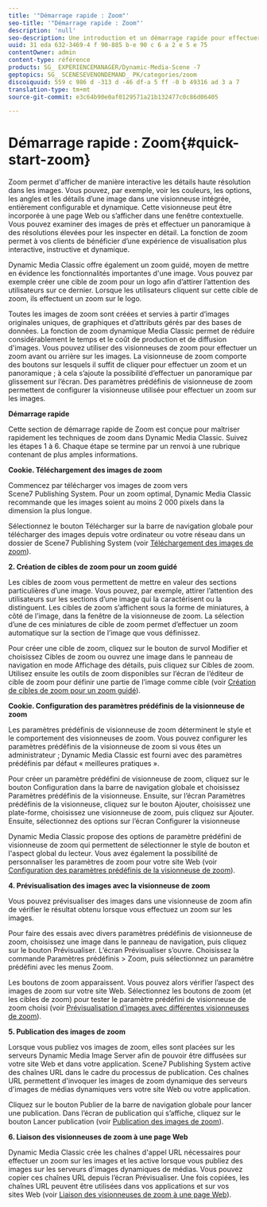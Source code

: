 ```yaml
---
title: '"Démarrage rapide : Zoom"'
seo-title: '"Démarrage rapide : Zoom"'
description: 'null'
seo-description: Une introduction et un démarrage rapide pour effectuer un zoom pour vous aider à maîtriser rapidement les opérations.
uuid: 31 eda 632-3469-4 f 90-885 b-e 90 c 6 a 2 e 5 e 75
contentOwner: admin
content-type: référence
products: SG_ EXPERIENCEMANAGER/Dynamic-Media-Scene -7
geptopics: SG_ SCENESEVENONDEMAND_ PK/categories/zoom
discoiquuid: 559 c 986 d -313 d -46 df-a 5 ff -0 b 49316 ad 3 a 7
translation-type: tm+mt
source-git-commit: e3c64b90e0af0129571a21b132477c0c86d06405

---
```



# Démarrage rapide : Zoom{#quick-start-zoom}

Zoom permet d'afficher de manière interactive les détails haute résolution dans les images. Vous pouvez, par exemple, voir les couleurs, les options, les angles et les détails d’une image dans une visionneuse intégrée, entièrement configurable et dynamique. Cette visionneuse peut être incorporée à une page Web ou s’afficher dans une fenêtre contextuelle. Vous pouvez examiner des images de près et effectuer un panoramique à des résolutions élevées pour les inspecter en détail. La fonction de zoom permet à vos clients de bénéficier d’une expérience de visualisation plus interactive, instructive et dynamique. 

Dynamic Media Classic offre également un zoom guidé, moyen de mettre en évidence les fonctionnalités importantes d'une image. Vous pouvez par exemple créer une cible de zoom pour un logo afin d’attirer l’attention des utilisateurs sur ce dernier. Lorsque les utilisateurs cliquent sur cette cible de zoom, ils effectuent un zoom sur le logo.

Toutes les images de zoom sont créées et servies à partir d’images originales uniques, de graphiques et d’attributs gérés par des bases de données. La fonction de zoom dynamique Media Classic permet de réduire considérablement le temps et le coût de production et de diffusion d'images. Vous pouvez utiliser des visionneuses de zoom pour effectuer un zoom avant ou arrière sur les images. La visionneuse de zoom comporte des boutons sur lesquels il suffit de cliquer pour effectuer un zoom et un panoramique ; à cela s’ajoute la possibilité d’effectuer un panoramique par glissement sur l’écran. Des paramètres prédéfinis de visionneuse de zoom permettent de configurer la visionneuse utilisée pour effectuer un zoom sur les images.

**Démarrage rapide**

Cette section de démarrage rapide de Zoom est conçue pour maîtriser rapidement les techniques de zoom dans Dynamic Media Classic. Suivez les étapes 1 à 6. Chaque étape se termine par un renvoi à une rubrique contenant de plus amples informations.

**Cookie. Téléchargement des images de zoom**

Commencez par télécharger vos images de zoom vers Scene7 Publishing System. Pour un zoom optimal, Dynamic Media Classic recommande que les images soient au moins 2 000 pixels dans la dimension la plus longue.

Sélectionnez le bouton Télécharger sur la barre de navigation globale pour télécharger des images depuis votre ordinateur ou votre réseau dans un dossier de Scene7 Publishing System (voir [Téléchargement des images de zoom](uploading-zoom-images.md#uploading_zoom_images)).

**2. Création de cibles de zoom pour un zoom guidé**

Les cibles de zoom vous permettent de mettre en valeur des sections particulières d’une image. Vous pouvez, par exemple, attirer l’attention des utilisateurs sur les sections d’une image qui la caractérisent ou la distinguent. Les cibles de zoom s’affichent sous la forme de miniatures, à côté de l’image, dans la fenêtre de la visionneuse de zoom. La sélection d’une de ces miniatures de cible de zoom permet d’effectuer un zoom automatique sur la section de l’image que vous définissez.

Pour créer une cible de zoom, cliquez sur le bouton de survol Modifier et choisissez Cibles de zoom ou ouvrez une image dans le panneau de navigation en mode Affichage des détails, puis cliquez sur Cibles de zoom. Utilisez ensuite les outils de zoom disponibles sur l’écran de l’éditeur de cible de zoom pour définir une partie de l’image comme cible (voir [Création de cibles de zoom pour un zoom guidé](creating-zoom-targets-guided-zoom.md#creating_zoom_targets_for_guided_zoom)).

**Cookie. Configuration des paramètres prédéfinis de la visionneuse de zoom**

Les paramètres prédéfinis de visionneuse de zoom déterminent le style et le comportement des visionneuses de zoom. Vous pouvez configurer les paramètres prédéfinis de la visionneuse de zoom si vous êtes un administrateur ; Dynamic Media Classic est fourni avec des paramètres prédéfinis par défaut « meilleures pratiques ».

Pour créer un paramètre prédéfini de visionneuse de zoom, cliquez sur le bouton Configuration dans la barre de navigation globale et choisissez Paramètres prédéfinis de la visionneuse. Ensuite, sur l’écran Paramètres prédéfinis de la visionneuse, cliquez sur le bouton Ajouter, choisissez une plate-forme, choisissez une visionneuse de zoom, puis cliquez sur Ajouter. Ensuite, sélectionnez des options sur l’écran Configurer la visionneuse 

Dynamic Media Classic propose des options de paramètre prédéfini de visionneuse de zoom qui permettent de sélectionner le style de bouton et l'aspect global du lecteur. Vous avez également la possibilité de personnaliser les paramètres de zoom pour votre site Web (voir [Configuration des paramètres prédéfinis de la visionneuse de zoom](setting-zoom-viewer-presets.md#setting_up_zoom_viewer_presets)).

**4. Prévisualisation des images avec la visionneuse de zoom**

Vous pouvez prévisualiser des images dans une visionneuse de zoom afin de vérifier le résultat obtenu lorsque vous effectuez un zoom sur les images.

Pour faire des essais avec divers paramètres prédéfinis de visionneuse de zoom, choisissez une image dans le panneau de navigation, puis cliquez sur le bouton Prévisualiser. L’écran Prévisualiser s’ouvre. Choisissez la commande Paramètres prédéfinis &gt; Zoom, puis sélectionnez un paramètre prédéfini avec les menus Zoom.

Les boutons de zoom apparaissent. Vous pouvez alors vérifier l’aspect des images de zoom sur votre site Web. Sélectionnez les boutons de zoom (et les cibles de zoom) pour tester le paramètre prédéfini de visionneuse de zoom choisi (voir [Prévisualisation d’images avec différentes visionneuses de zoom](previewing-image-assets-different-zoom.md#previewing_image_assets_with_different_zoom_viewers)).

**5. Publication des images de zoom**

Lorsque vous publiez vos images de zoom, elles sont placées sur les serveurs Dynamic Media Image Server afin de pouvoir être diffusées sur votre site Web et dans votre application. Scene7 Publishing System active des chaînes URL dans le cadre du processus de publication. Ces chaînes URL permettent d'invoquer les images de zoom dynamique des serveurs d'images de médias dynamiques vers votre site Web ou votre application.

Cliquez sur le bouton Publier de la barre de navigation globale pour lancer une publication. Dans l’écran de publication qui s’affiche, cliquez sur le bouton Lancer publication (voir [Publication des images de zoom](publishing-zoom-images.md#publishing_zoom_images)).

**6. Liaison des visionneuses de zoom à une page Web**

Dynamic Media Classic crée les chaînes d'appel URL nécessaires pour effectuer un zoom sur les images et les active lorsque vous publiez des images sur les serveurs d'images dynamiques de médias. Vous pouvez copier ces chaînes URL depuis l’écran Prévisualiser. Une fois copiées, les chaînes URL peuvent être utilisées dans vos applications et sur vos sites Web (voir [Liaison des visionneuses de zoom à une page Web](linking-zoom-viewers-web-pages.md#linking_zoom_viewers_to_your_web_pages)).
